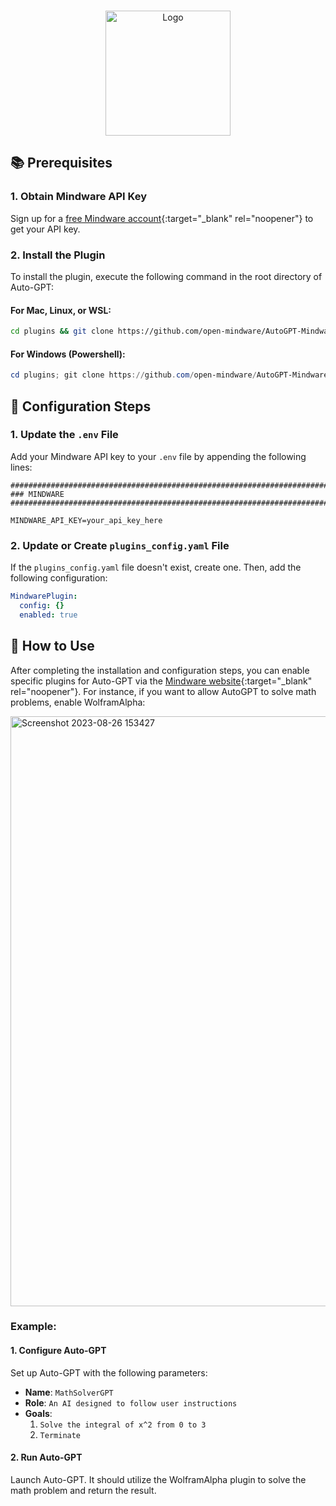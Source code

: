 <!-- Improved compatibility of back to top link: See: https://github.com/othneildrew/Best-README-Template/pull/73 -->

<a name="readme-top"></a>

<!--
*** Thanks for checking out the Best-README-Template. If you have a suggestion
*** that would make this better, please fork the repo and create a pull request
*** or simply open an issue with the tag "enhancement".
*** Don't forget to give the project a star!
*** Thanks again! Now go create something AMAZING! :D
-->

<!-- PROJECT SHIELDS -->
<!--
*** I'm using markdown "reference style" links for readability.
*** Reference links are enclosed in brackets [ ] instead of parentheses ( ).
*** See the bottom of this document for the declaration of the reference variables
*** for contributors-url, forks-url, etc. This is an optional, concise syntax you may use.
*** https://www.markdownguide.org/basic-syntax/#reference-style-links
-->

<!-- PROJECT LOGO -->
<br />
<div align="center">
    <img src="https://wlqmlsriumpfpcnpgpxn.supabase.co/storage/v1/object/public/media/logos/mindware.png" alt="Logo" width="200" height="200">
</div>

## 📚 Prerequisites

### 1. Obtain Mindware API Key

Sign up for a [free Mindware account](https://mindware.xyz){:target="_blank" rel="noopener"} to get your API key.

### 2. Install the Plugin

To install the plugin, execute the following command in the root directory of Auto-GPT:

#### For Mac, Linux, or WSL:

```bash
cd plugins && git clone https://github.com/open-mindware/AutoGPT-Mindware.git && zip -r ./AutoGPT-Mindware.zip ./AutoGPT-Mindware && rm -rf ./AutoGPT-Mindware && cd .. && ./run.sh --install-plugin-deps
```

#### For Windows (Powershell):

```powershell
cd plugins; git clone https://github.com/open-mindware/AutoGPT-Mindware.git; Compress-Archive -Path .\\AutoGPT-Mindware -DestinationPath .\\AutoGPT-Mindware.zip; Remove-Item -Recurse -Force .\\AutoGPT-Mindware; cd ..
```

## 🔧 Configuration Steps

### 1. Update the `.env` File

Add your Mindware API key to your `.env` file by appending the following lines:

```env
################################################################################
### MINDWARE
################################################################################

MINDWARE_API_KEY=your_api_key_here
```

### 2. Update or Create `plugins_config.yaml` File

If the `plugins_config.yaml` file doesn't exist, create one. Then, add the following configuration:

```yaml
MindwarePlugin:
  config: {}
  enabled: true
```

## 🚀 How to Use

After completing the installation and configuration steps, you can enable specific plugins for Auto-GPT via the [Mindware website](https://mindware.xyz){:target="_blank" rel="noopener"}. For instance, if you want to allow AutoGPT to solve math problems, enable WolframAlpha:

<img width="944" alt="Screenshot 2023-08-26 153427" src="https://github.com/open-mindware/AutoGPT-Mindware/assets/23727727/3a663be4-8925-4485-ab91-304fd6e9868a">

### Example:

#### 1. Configure Auto-GPT

Set up Auto-GPT with the following parameters:

- **Name**: `MathSolverGPT`
- **Role**: `An AI designed to follow user instructions`
- **Goals**:
  1. `Solve the integral of x^2 from 0 to 3`
  2. `Terminate`

#### 2. Run Auto-GPT

Launch Auto-GPT. It should utilize the WolframAlpha plugin to solve the math problem and return the result.

